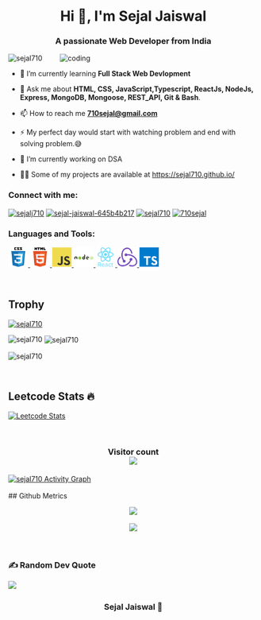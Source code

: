 <h1 align="center">Hi 👋, I'm Sejal Jaiswal</h1>
<h3 align="center">A passionate Web Developer from India</h3>
<img align="right" alt="coding" width="400" src="https://cdn.dribbble.com/users/17707/screenshots/2413754/rrr.gif" />

<p align="left"> <img src="https://komarev.com/ghpvc/?username=sejal710&label=Profile%20views&color=0e75b6&style=flat" alt="sejal710" /> </p>

- 🌱 I’m currently learning **Full Stack Web Devlopment**

- 💬 Ask me about **HTML, CSS, JavaScript,Typescript, ReactJs, NodeJs, Express, MongoDB, Mongoose, REST_API, Git & Bash**.

- 📫 How to reach me **710sejal@gmail.com**

- ⚡ My perfect day would start with watching problem and end with solving problem.😅

- 🔭 I’m currently working on DSA

- 👨‍💻 Some of my projects are available at https://sejal710.github.io/

<h3 align="left">Connect with me:</h3>
<p align="left">
<a href="https://twitter.com/sejalj710" target="blank"><img align="center" src="https://raw.githubusercontent.com/rahuldkjain/github-profile-readme-generator/master/src/images/icons/Social/twitter.svg" alt="sejalj710" height="30" width="40" /></a>
<a href="https://linkedin.com/in/sejal-jaiswal-645b4b217" target="blank"><img align="center" src="https://raw.githubusercontent.com/rahuldkjain/github-profile-readme-generator/master/src/images/icons/Social/linked-in-alt.svg" alt="sejal-jaiswal-645b4b217" height="30" width="40" /></a>
<a href="https://codesandbox.com/sejal710" target="blank"><img align="center" src="https://raw.githubusercontent.com/rahuldkjain/github-profile-readme-generator/master/src/images/icons/Social/codesandbox.svg" alt="sejal710" height="30" width="40" /></a>
<a href="https://www.leetcode.com/710sejal" target="blank"><img align="center" src="https://raw.githubusercontent.com/rahuldkjain/github-profile-readme-generator/master/src/images/icons/Social/leet-code.svg" alt="710sejal" height="30" width="40" /></a>
</p>

<h3 align="left">Languages and Tools:</h3>
<p align="left"> <a href="https://www.w3schools.com/css/" target="_blank" rel="noreferrer">
<img src="https://raw.githubusercontent.com/devicons/devicon/master/icons/css3/css3-original-wordmark.svg" alt="css3" width="40" height="40"/> </a>
<a href="https://www.w3.org/html/" target="_blank" rel="noreferrer"> <img src="https://raw.githubusercontent.com/devicons/devicon/master/icons/html5/html5-original-wordmark.svg" alt="html5" width="40" height="40"/> </a> <a href="https://developer.mozilla.org/en-US/docs/Web/JavaScript" target="_blank" rel="noreferrer"> <img src="https://raw.githubusercontent.com/devicons/devicon/master/icons/javascript/javascript-original.svg" alt="javascript" width="40" height="40"/> </a> <a href="https://nodejs.org" target="_blank" rel="noreferrer"> <img src="https://raw.githubusercontent.com/devicons/devicon/master/icons/nodejs/nodejs-original-wordmark.svg" alt="nodejs" width="40" height="40"/> </a> <a href="https://reactjs.org/" target="_blank" rel="noreferrer"> <img src="https://raw.githubusercontent.com/devicons/devicon/master/icons/react/react-original-wordmark.svg" alt="react" width="40" height="40"/> </a> 
 <a href="https://redux.js.org" target="_blank" rel="noreferrer"> <img src="https://raw.githubusercontent.com/devicons/devicon/master/icons/redux/redux-original.svg" alt="redux" width="40" height="40"/> </a> <a href="https://www.typescriptlang.org/" target="_blank" rel="noreferrer"> 
  <img src="https://raw.githubusercontent.com/devicons/devicon/master/icons/typescript/typescript-original.svg" alt="typescript" width="40" height="40"/> </a> </p>
 
 <br/>
 
## Trophy 
<p align="left"> <a href="https://github.com/ryo-ma/github-profile-trophy"><img src="https://github-profile-trophy.vercel.app/?username=sejal710" alt="sejal710" /></a> </p>


<p><img align="left" src="https://github-readme-stats-sigma-five.vercel.app/api/top-langs?username=sejal710&show_icons=true&locale=en&layout=compact" alt="sejal710" /></p>

<p>&nbsp;<img align="center" src="https://github-readme-stats-sigma-five.vercel.app/api?username=sejal710&show_icons=true&locale=en" alt="sejal710" /></p>

<p><img align="center" src="https://github-readme-streak-stats.herokuapp.com/?user=sejal710&theme=sea" alt="sejal710" />
</p>

<br/>

## Leetcode Stats 🔥
[![Leetcode Stats](https://leetcard.jacoblin.cool/710sejal?theme=unicorn)](https://www.leetcode.com/710sejal)

<br/>
    <h3 align="center"> 
        Visitor count <br>
        <img src="https://profile-counter.glitch.me/sejal710&theme=sea/count.svg" />
      </h3>
<div>
 <a href="https://github.com/sejal710/github-readme-activity-graph">
  <img alt="sejal710 Activity Graph" src="https://github-readme-activity-graph.cyclic.app/graph?username=sejal710&bg_color=FFFFFF&color=1E88E5&line=1E88E5&point=42A5F5&hide_border=true" /></a>
<div> 
 <br />
  ## Github Metrics
 <br />
<p align="center">
  <img width="625em" src="http://github-profile-summary-cards.vercel.app/api/cards/profile-details?username=sejal710&theme=github" />
</p>
<p align="center">
  <img width="625em" src="https://metrics.lecoq.io/sejal710?template=classic&base=header%2C%20activity%2C%20community%2C%20repositories%2C%20metadata&base.indepth=false&base.hireable=false&base.skip=false&config.timezone=Asia%2FCalcutta" />
</p>
<!-- <img src="https://metrics.lecoq.io/sejal710?template=classic&leetcode=1&skyline=1&base=header%2C%20activity%2C%20community%2C%20repositories%2C%20metadata&base.indepth=false&base.hireable=false&base.skip=false&skyline=false&skyline.year=2022&skyline.frames=60&skyline.quality=0.5&skyline.compatibility=false&skyline.settings=%7B%0A%20%20%22url%22%3A%20%22https%3A%2F%2Fskyline.github.com%2F%24%7Blogin%7D%2F%24%7Byear%7D%22%2C%0A%20%20%22ready%22%3A%20%22%5B...document.querySelectorAll('span')%5D.map(span%20%3D%3E%20span.innerText).includes('Share%20on%20Twitter')%22%2C%0A%20%20%22wait%22%3A%201%2C%0A%20%20%22hide%22%3A%20%22button%2C%20footer%2C%20a%22%0A%7D%0A&leetcode=false&leetcode.user=710sejal.user.login&leetcode.sections=solved&leetcode.limit.skills=10&leetcode.limit.recent=2&config.timezone=Asia%2FCalcutta"> -->
<br/>

### ✍️ Random Dev Quote

![](https://quotes-github-readme.vercel.app/api?type=horizontal&theme=sea)
 
 <h3 align="center"> Sejal Jaiswal 💛 </h3>
